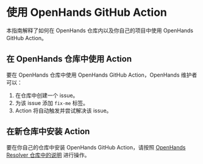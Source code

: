 # 使用 OpenHands GitHub Action

本指南解释了如何在 OpenHands 仓库内以及你自己的项目中使用 OpenHands GitHub Action。

## 在 OpenHands 仓库中使用 Action

要在 OpenHands 仓库中使用 OpenHands GitHub Action，OpenHands 维护者可以：

1. 在仓库中创建一个 issue。
2. 为该 issue 添加 `fix-me` 标签。
3. Action 将自动触发并尝试解决该 issue。

## 在新仓库中安装 Action

要在你自己的仓库中安装 OpenHands GitHub Action，请按照 [OpenHands Resolver 仓库中的说明](https://github.com/All-Hands-AI/OpenHands/blob/main/openhands/resolver/README.md) 进行操作。
